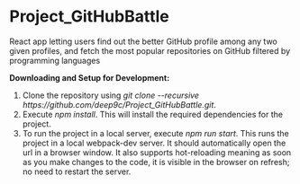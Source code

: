 # Project_GitHubBattle
React app letting users find out the better GitHub profile among any two given profiles, and fetch the most popular repositories on GitHub filtered by programming languages

<b>Downloading and Setup for Development:</b>
<ol>
<li>Clone the repository using <i>git clone --recursive https://github.com/deep9c/Project_GitHubBattle.git</i>.</li>
<li>Execute <i>npm install</i>. This will install the required dependencies for the project.</li>
<li>To run the project in a local server, execute <i>npm run start</i>. This runs the project in a local webpack-dev server. 
It should automatically open the url in a browser window. It also supports hot-reloading meaning as soon as you make 
changes to the code, it is visible in the browser on refresh; no need to restart the server.</li>
</ol>
